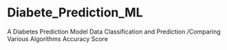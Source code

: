 # Diabete_Prediction_ML
A Diabetes Prediction Model Data Classification and Prediction /Comparing Various Algorithms Accuracy Score
